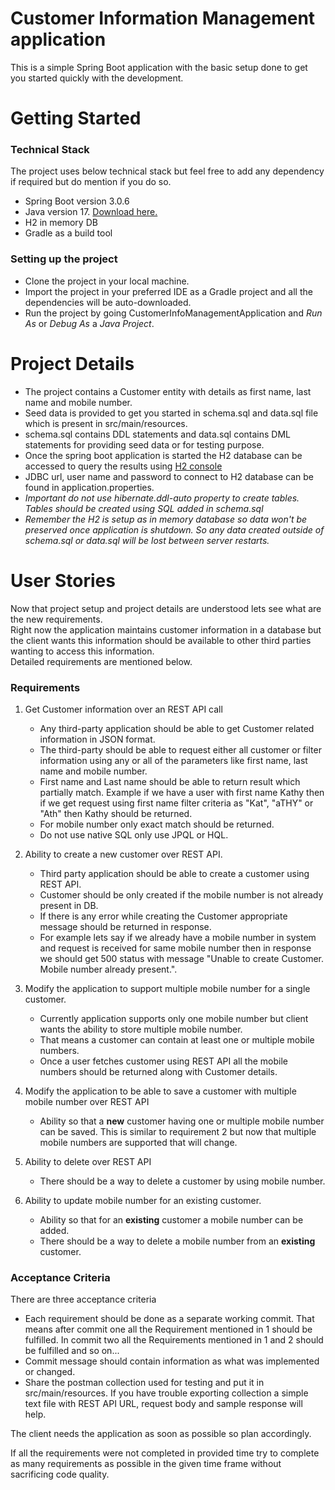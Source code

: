 # Customer Information Management application
This is a simple Spring Boot application with the basic setup done to get you started quickly with the development.   

# Getting Started

### Technical Stack
The project uses below technical stack but feel free to add any dependency if required but do mention if you do so.

* Spring Boot version 3.0.6
* Java version 17. [Download here.](https://adoptium.net/download/)
* H2 in memory DB
* Gradle as a build tool

### Setting up the project
* Clone the project in your local machine.
* Import the project in your preferred IDE as a Gradle project and all the dependencies will be auto-downloaded.
* Run the project by going CustomerInfoManagementApplication and *Run As* or *Debug As* a *Java Project*.

# Project Details
* The project contains a Customer entity with details as first name, last name and mobile number.
* Seed data is provided to get you started in schema.sql and data.sql file which is present in src/main/resources.
* schema.sql contains DDL statements and data.sql contains DML statements for providing seed data or for testing purpose.
* Once the spring boot application is started the H2 database can be accessed to query the results using [H2 console](http://localhost:8080/h2-console)
* JDBC url, user name and password to connect to H2 database can be found in application.properties.
* *Important do not use hibernate.ddl-auto property to create tables. Tables should be created using SQL added in schema.sql*
* *Remember the H2 is setup as in memory database so data won't be preserved once application is shutdown. So any data created outside of schema.sql or data.sql will be lost between server restarts.*


# User Stories
Now that project setup and project details are understood lets see what are the new requirements.  
Right now the application maintains customer information in a database but the client wants this information should be available to other third parties wanting to access this information.  
Detailed requirements are mentioned below.

### Requirements
1. Get Customer information over an REST API call
    * Any third-party application should be able to get Customer related information in JSON format.
    * The third-party should be able to request either all customer or filter information using any or all of the parameters like first name, last name and mobile number.
    * First name and Last name should be able to return result which partially match. Example if we have a user with first name Kathy then if we get request using first name filter criteria as "Kat", "aTHY" or "Ath" then Kathy should be returned.
    * For mobile number only exact match should be returned.
    * Do not use native SQL only use JPQL or HQL.

2. Ability to create a new customer over REST API.
    * Third party application should be able to create a customer using REST API.
    * Customer should be only created if the mobile number is not already present in DB.
    * If there is any error while creating the Customer appropriate message should be returned in response.
    * For example lets say if we already have a mobile number in system and request is received for same mobile number then in response we should get 500 status with message "Unable to create Customer. Mobile number already present.".

3. Modify the application to support multiple mobile number for a single customer.
    * Currently application supports only one mobile number but client wants the ability to store multiple mobile number.
    * That means a customer can contain at least one or multiple mobile numbers.
    * Once a user fetches customer using REST API all the mobile numbers should be returned along with Customer details.

4. Modify the application to be able to save a customer with multiple mobile number over REST API
    * Ability so that a **new** customer having one or multiple mobile number can be saved. This is similar to requirement 2 but now that multiple mobile numbers are supported that will change.

5. Ability to delete over REST API
    * There should be a way to delete a customer by using mobile number.

6. Ability to update mobile number for an existing customer.
     * Ability so that for an **existing** customer a mobile number can be added.
     * There should be a way to delete a mobile number from an **existing** customer.

### Acceptance Criteria
There are three acceptance criteria
* Each requirement should be done as a separate working commit. That means after commit one all the Requirement mentioned in 1 should be fulfilled. In commit two all the Requirements mentioned in 1 and 2 should be fulfilled and so on...
* Commit message should contain information as what was implemented or changed.
* Share the postman collection used for testing and put it in src/main/resources. If you have trouble exporting collection a simple text file with REST API URL, request body and sample response will help.
  

The client needs the application as soon as possible so plan accordingly.  
  
If all the requirements were not completed in provided time try to complete as many requirements as possible in the given time frame without sacrificing code quality.